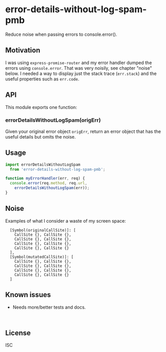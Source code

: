 ﻿
<!--#echo json="package.json" key="name" underline="=" -->
error-details-without-log-spam-pmb
==================================
<!--/#echo -->

<!--#echo json="package.json" key="description" -->
Reduce noise when passing errors to console.error().
<!--/#echo -->


Motivation
----------

I was using `express-promise-router` and my error handler dumped the errors
using `console.error`. That was very noisily, see chapter "noise" below.
I needed a way to display just the stack trace (`err.stack`) and the
useful properties such as `err.code`.



API
---

This module exports one function:

### errorDetailsWithoutLogSpam(origErr)

Given your original error object `origErr`,
return an error object that has the useful details but omits the noise.



Usage
-----

```javascript
import errorDetailsWithoutLogSpam
  from 'error-details-without-log-spam-pmb';

function myErrorHandler(err, req) {
  console.error(req.method, req.url,
    errorDetailsWithoutLogSpam(err));
}
```



Noise
-----

Examples of what I consider a waste of my screen space:

```text
  [Symbol(originalCallSite)]: [
    CallSite {}, CallSite {},
    CallSite {}, CallSite {},
    CallSite {}, CallSite {},
    CallSite {}, CallSite {}
  ],
  [Symbol(mutatedCallSite)]: [
    CallSite {}, CallSite {},
    CallSite {}, CallSite {},
    CallSite {}, CallSite {},
    CallSite {}, CallSite {}
  ]
```


<!--#toc stop="scan" -->



Known issues
------------

* Needs more/better tests and docs.




&nbsp;


License
-------
<!--#echo json="package.json" key=".license" -->
ISC
<!--/#echo -->
